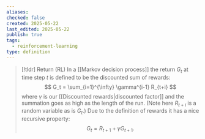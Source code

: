 ```yaml
---
aliases: 
checked: false
created: 2025-05-22
last_edited: 2025-05-22
publish: true
tags:
  - reinforcement-learning
type: definition
---
```

>[!tldr] Return (RL)
>In a [[Markov decision process]] the return $G_t$ at time step $t$ is defined to be the discounted sum of rewards:
> $$
> G_t = \sum_{i=1}^{\infty} \gamma^{i-1} R_{t+i}
> $$
> where $\gamma$ is our [[Discounted rewards|discounted factor]] and the summation goes as high as the length of the run. (Note here $R_{t+i}$ is a random variable as is $G_t$.) Due to the definition of rewards it has a nice recursive property:
> $$
> G_t = R_{t+1} + \gamma G_{t+1}.
> $$

